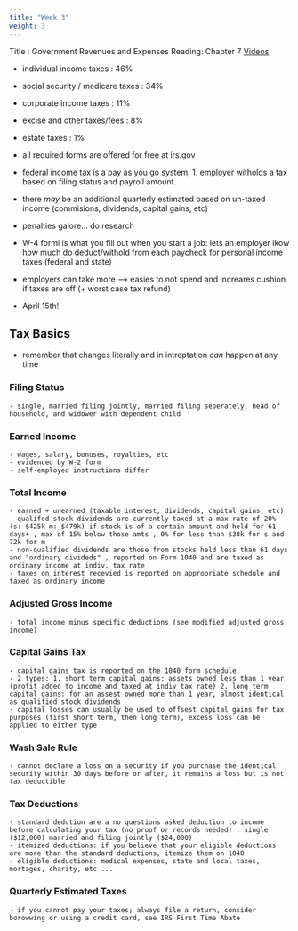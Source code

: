```yaml
---
title: "Week 3"
weight: 3
---
```

Title : Government Revenues and Expenses
Reading: Chapter 7 
[Videos](https://bcourses.berkeley.edu/courses/1510296/pages/required-videos?module_item_id=16405776) 

- individual income taxes : 46% 
- social security / medicare taxes : 34% 
- corporate income taxes : 11% 
- excise and other taxes/fees : 8% 
- estate taxes : 1% 

-  all required forms are offered for free at irs.gov

- federal income tax is a pay as you go system; 1. employer witholds a tax based on filing status and payroll amount. 
- there *may* be an additional quarterly estimated based on un-taxed income (commisions, dividends, capital gains, etc)
- penalties galore... do research 

- W-4 formi is what you fill out when you start a job: lets an employer ikow how much do deduct/withold from each paycheck for personal income taxes (federal and state) 

- employers can take more --> easies to not spend and increares cushion if taxes are off (+ worst case tax refund)
- April 15th!

## Tax Basics 
- remember that changes literally and in intreptation *can* happen at any time 
### Filing Status 
    - single, married filing jointly, married filing seperately, head of household, and widower with dependent child 

### Earned Income 
    - wages, salary, bonuses, royalties, etc
    - evidenced by W-2 form
    - self-employed instructions differ

### Total Income
    - earned + unearned (taxable interest, dividends, capital gains, etc)
    - qualifed stock dividends are currently taxed at a max rate of 20% (s: $425k m: $479k) if stock is of a certain amount and held for 61 days+ , max of 15% below those amts , 0% for less than $38k for s and 72k for m
    - non-qualified dividends are those from stocks held less than 61 days and "ordinary divideds" , reported on Form 1040 and are taxed as ordinary income at indiv. tax rate
    - taxes on interest recevied is reported on appropriate schedule and taxed as ordinary income 

### Adjusted Gross Income
    - total income minus specific deductions (see modified adjusted gross income) 

### Capital Gains Tax
    - capital gains tax is reported on the 1040 form schedule 
    - 2 types: 1. short term capital gains: assets owned less than 1 year (profit added to income and taxed at indiv tax rate) 2. long term capital gains: for an assest owned more than 1 year, almost identical as qualified stock dividends
    - capital losses can usually be used to offsest capital gains for tax purposes (first short term, then long term), excess loss can be applied to either type 
    
### Wash Sale Rule 
    - cannot declare a loss on a security if you purchase the identical security within 30 days before or after, it remains a loss but is not tax deductible 

### Tax Deductions 
    - standard dedution are a no questions asked deduction to income before calculating your tax (no proof or records needed) : single ($12,000) married and filing jointly ($24,000)
    - itemized deductions: if you believe that your eligible deductions are more than the standard deductions, itemize them on 1040 
    - eligible deductions: medical expenses, state and local taxes, mortages, charity, etc ... 

### Quarterly Estimated Taxes 
    - if you cannot pay your taxes; always file a return, consider borowwing or using a credit card, see IRS First Time Abate 

###

###


